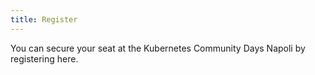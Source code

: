 ```yaml
---
title: Register
---
```


You can secure your seat at the Kubernetes Community Days Napoli by registering here.